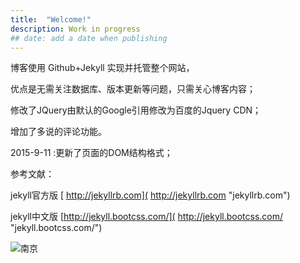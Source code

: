 ```yaml
---
title:  "Welcome!"
description: Work in progress
## date: add a date when publishing
---
```

博客使用 Github+Jekyll 实现并托管整个网站，

优点是无需关注数据库、版本更新等问题，只需关心博客内容；

修改了JQuery由默认的Google引用修改为百度的Jquery CDN；

增加了多说的评论功能。

2015-9-11 :更新了页面的DOM结构格式；


参考文献：

jekyll官方版  [  http://jekyllrb.com]( http://jekyllrb.com "jekyllrb.com")

jekyll中文版   [http://jekyll.bootcss.com/]( http://jekyll.bootcss.com/ "jekyll.bootcss.com/")

![南京](http://i3.tietuku.com/8d1ffe7d2f1d6bfc.jpg)